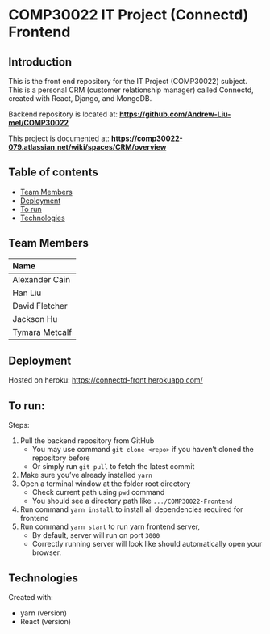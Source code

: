 # COMP30022 IT Project (Connectd) Frontend

## Introduction

This is the front end repository for the IT Project (COMP30022) subject. This is a personal CRM (customer relationship manager) called Connectd, created with React, Django, and MongoDB.

Backend repository is located at: **https://github.com/Andrew-Liu-mel/COMP30022**

This project is documented at: **https://comp30022-079.atlassian.net/wiki/spaces/CRM/overview**

## Table of contents

- [Team Members](#team-members)
- [Deployment](#deployment)
- [To run](#to-run)
- [Technologies](#technologies)

## Team Members

| Name           |
| :------------  |
| Alexander Cain |
| Han Liu        |
| David Fletcher  |
| Jackson Hu     |
| Tymara Metcalf |

## Deployment

Hosted on heroku: https://connectd-front.herokuapp.com/

## To run:

Steps:
1. Pull the backend repository from GitHub
   * You may use command ```git clone <repo>``` if you haven’t cloned the repository before
   * Or simply run ```git pull``` to fetch the latest commit
2. Make sure you’ve already installed ```yarn```
3. Open a terminal window at the folder root directory
   * Check current path using ```pwd``` command
   * You should see a directory path like ```.../COMP30022-Frontend```
4. Run command ```yarn install``` to install all dependencies required for frontend
5. Run command ```yarn start``` to run yarn frontend server, 
   * By default, server will run on port ```3000```
   * Correctly running server will look like should automatically open your browser.
  
## Technologies

Created with:
- yarn (version)
- React (version)
